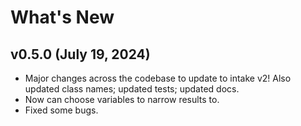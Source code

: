 # What's New

## v0.5.0 (July 19, 2024)
* Major changes across the codebase to update to intake v2! Also updated class names; updated tests; updated docs.
* Now can choose variables to narrow results to.
* Fixed some bugs.